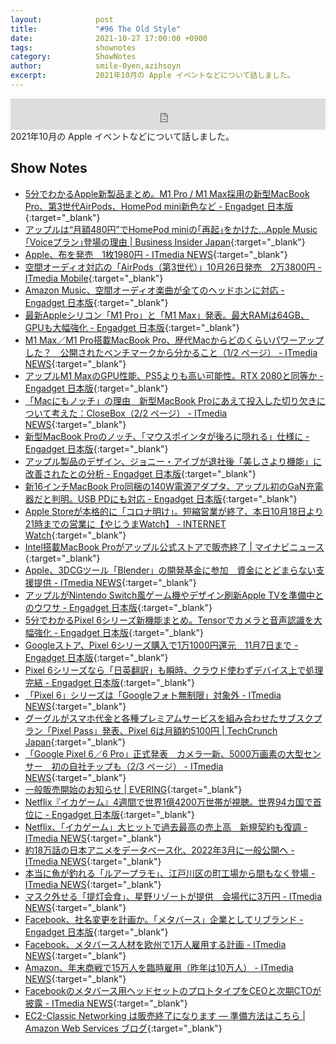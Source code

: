 ```yaml
---
layout:            post
title:             "#96 The Old Style"
date:              2021-10-27 17:00:00 +0900
tags:              shownotes
category:          ShowNotes
author:            smile-0yen,azihsoyn
excerpt:           2021年10月の Apple イベントなどについて話しました。     
---
```

<iframe width="100%" height="50" scrolling="no" frameborder="no" src="https://w.soundcloud.com/player/?url=https%3A//api.soundcloud.com/tracks/1148893588&color=%23ff5500&auto_play=false&hide_related=false&show_comments=false&show_user=true&show_reposts=false&show_teaser=false&visual=false&show_artwork=false&default_height=75"></iframe>
2021年10月の Apple イベントなどについて話しました。

## Show Notes
- [5分でわかるApple新製品まとめ。M1 Pro / M1 Max採用の新型MacBook Pro、第3世代AirPods、HomePod mini新色など \- Engadget 日本版](https://japanese.engadget.com/macbookpro-airpods-homepodmini-211001997.html){:target="_blank"}
- [アップルは“月額480円”でHomePod miniの｢再起｣をかけた…Apple Music｢Voiceプラン｣登場の理由 \| Business Insider Japan](https://www.businessinsider.jp/post-244418){:target="_blank"}
- [Apple、布を発売　1枚1980円 \- ITmedia NEWS](https://www.itmedia.co.jp/news/articles/2110/19/news079.html){:target="_blank"}
- [空間オーディオ対応の「AirPods（第3世代）」10月26日発売　2万3800円 \- ITmedia Mobile](https://www.itmedia.co.jp/mobile/articles/2110/19/news072.html){:target="_blank"}
- [Amazon Music、空間オーディオ楽曲が全てのヘッドホンに対応 \- Engadget 日本版](https://japanese.engadget.com/amazon-music-spatial-audio-110849798.html){:target="_blank"}
- [最新Appleシリコン「M1 Pro」と「M1 Max」発表。最大RAMは64GB、GPUも大幅強化 \- Engadget 日本版](https://japanese.engadget.com/apple-silicon-m-1-pro-max-195555599.html){:target="_blank"}
- [M1 Max／M1 Pro搭載MacBook Pro、歴代Macからどのくらいパワーアップした？　公開されたベンチマークから分かること（1/2 ページ） \- ITmedia NEWS](https://www.itmedia.co.jp/news/articles/2110/21/news114.html){:target="_blank"}
- [アップルM1 MaxのGPU性能、PS5よりも高い可能性。RTX 2080と同等か \- Engadget 日本版](https://japanese.engadget.com/m-1-max-gpu-more-powerful-than-ps-5-035539402.html){:target="_blank"}
- [「Macにもノッチ」の理由　新型MacBook Proにあえて投入した切り欠きについて考えた：CloseBox（2/2 ページ） \- ITmedia NEWS](https://www.itmedia.co.jp/news/articles/2110/19/news078_2.html){:target="_blank"}
- [新型MacBook Proのノッチ、「マウスポインタが後ろに隠れる」仕様に \- Engadget 日本版](https://japanese.engadget.com/new-macbookpro-notch-mouse-pointer-073009175.html){:target="_blank"}
- [アップル製品のデザイン、ジョニー・アイブが退社後「美しさより機能」に改善されたとの分析 \- Engadget 日本版](https://japanese.engadget.com/apple-design-more-functional-since-ive-departure-093012219.html){:target="_blank"}
- [新16インチMacBook Pro同梱の140W電源アダプタ、アップル初のGaN充電器だと判明。USB PDにも対応 \- Engadget 日本版](https://japanese.engadget.com/apple-140w-power-adapter-first-gan-charger-215002566.html){:target="_blank"}
- [Apple Storeが本格的に「コロナ明け」。短縮営業が終了、本日10月18日より21時までの営業に【やじうまWatch】 \- INTERNET Watch](https://internet.watch.impress.co.jp/docs/yajiuma/1359118.html){:target="_blank"}
- [Intel搭載MacBook Proがアップル公式ストアで販売終了 \| マイナビニュース](https://news.mynavi.jp/article/20211019-2163574/){:target="_blank"}
- [Apple、3DCGツール「Blender」の開発基金に参加　資金にとどまらない支援提供 \- ITmedia NEWS](https://www.itmedia.co.jp/news/articles/2110/15/news110.html){:target="_blank"}
- [アップルがNintendo Switch風ゲーム機やデザイン刷新Apple TVを準備中とのウワサ \- Engadget 日本版](https://japanese.engadget.com/apple-switch-style-gameconsole-appletv-062033954.html){:target="_blank"}
- [5分でわかるPixel 6シリーズ新機能まとめ。Tensorでカメラと音声認識を大幅強化 \- Engadget 日本版](https://japanese.engadget.com/pixel-210213746.html){:target="_blank"}
- [Googleストア、Pixel 6シリーズ購入で1万1000円還元　11月7日まで \- Engadget 日本版](https://japanese.engadget.com/pixel-003852607.html){:target="_blank"}
- [Pixel 6シリーズなら「日英翻訳」も瞬時、クラウド使わずデバイス上で処理完結 \- Engadget 日本版](https://japanese.engadget.com/pixel-6-213657583.html){:target="_blank"}
- [「Pixel 6」シリーズは「Googleフォト無制限」対象外 \- ITmedia NEWS](https://www.itmedia.co.jp/news/articles/2110/20/news121.html){:target="_blank"}
- [グーグルがスマホ代金と各種プレミアムサービスを組み合わせたサブスクプラン「Pixel Pass」発表、Pixel 6は月額約5100円 \| TechCrunch Japan](https://jp.techcrunch.com/2021/10/20/2021-10-19-google-introduces-pixel-pass-an-all-in-one-subscription-combining-phones-and-premium-services/){:target="_blank"}
- [「Google Pixel 6／6 Pro」正式発表　カメラ一新、5000万画素の大型センサー　初の自社チップも（2/3 ページ） \- ITmedia NEWS](https://www.itmedia.co.jp/news/articles/2110/20/news063_2.html){:target="_blank"}
- [一般販売開始のお知らせ \| EVERING](https://evering.jp/7424){:target="_blank"}
- [Netflix『イカゲーム』4週間で世界1億4200万世帯が視聴。世界94カ国で首位に \- Engadget 日本版](https://japanese.engadget.com/squid-game-142m-households-have-watched-083057297.html){:target="_blank"}
- [Netflix、「イカゲーム」大ヒットで過去最高の売上高　新規契約も復調 \- ITmedia NEWS](https://www.itmedia.co.jp/news/articles/2110/20/news084.html){:target="_blank"}
- [約18万話の日本アニメをデータベース化、2022年3月に一般公開へ \- ITmedia NEWS](https://www.itmedia.co.jp/news/articles/2110/22/news127.html){:target="_blank"}
- [本当に魚が釣れる「ルアープラモ」、江戸川区の町工場から間もなく登場 \- ITmedia NEWS](https://www.itmedia.co.jp/news/articles/2110/20/news109.html){:target="_blank"}
- [マスク外せる「提灯会食」、星野リゾートが提供　会場代に3万円 \- ITmedia NEWS](https://www.itmedia.co.jp/news/articles/2110/14/news145.html){:target="_blank"}
- [Facebook、社名変更を計画か。「メタバース」企業としてリブランド \- Engadget 日本版](https://japanese.engadget.com/facebook-is-reportedly-planning-a-name-change-065044552.html){:target="_blank"}
- [Facebook、メタバース人材を欧州で1万人雇用する計画 \- ITmedia NEWS](https://www.itmedia.co.jp/news/articles/2110/18/news061.html){:target="_blank"}
- [Amazon、年末商戦で15万人を臨時雇用（昨年は10万人） \- ITmedia NEWS](https://www.itmedia.co.jp/news/articles/2110/19/news086.html){:target="_blank"}
- [Facebookのメタバース用ヘッドセットのプロトタイプをCEOと次期CTOが披露 \- ITmedia NEWS](https://www.itmedia.co.jp/news/articles/2110/14/news073.html){:target="_blank"}
- [EC2\-Classic Networking は販売終了になります — 準備方法はこちら \| Amazon Web Services ブログ](https://aws.amazon.com/jp/blogs/news/ec2-classic-is-retiring-heres-how-to-prepare/){:target="_blank"}